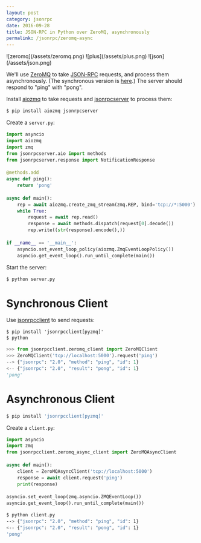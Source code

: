 ```yaml
---
layout: post
category: jsonrpc
date: 2016-09-28
title: JSON-RPC in Python over ZeroMQ, asynchronously
permalink: /jsonrpc/zeromq-async
---
```

<div class="wide-logos" markdown="1">
![zeromq](/assets/zeromq.png)
![plus](/assets/plus.png)
![json](/assets/json.png)
</div>

We'll use [ZeroMQ](http://zeromq.org) to take
[JSON-RPC](http://www.jsonrpc.org/) requests, and process them asynchronously.
(The synchronous version is [here](./zeromq).) The server should respond to
"ping" with "pong".

Install [aiozmq](https://aiozmq.readthedocs.io/) to take requests and
[jsonrpcserver](http://jsonrpcserver.readthedocs.io/) to process them:

```sh
$ pip install aiozmq jsonrpcserver
```
Create a `server.py`:

```python
import asyncio
import aiozmq
import zmq
from jsonrpcserver.aio import methods
from jsonrpcserver.response import NotificationResponse

@methods.add
async def ping():
    return 'pong'

async def main():
    rep = await aiozmq.create_zmq_stream(zmq.REP, bind='tcp://*:5000')
    while True:
        request = await rep.read()
        response = await methods.dispatch(request[0].decode())
        rep.write((str(response).encode(),))

if __name__ == '__main__':
    asyncio.set_event_loop_policy(aiozmq.ZmqEventLoopPolicy())
    asyncio.get_event_loop().run_until_complete(main())
```
Start the server:

```sh
$ python server.py
```

Synchronous Client
==================
Use [jsonrpcclient](http://jsonrpcclient.readthedocs.io/) to send requests:

``` shell
$ pip install 'jsonrpcclient[pyzmq]'
$ python
```
```python
>>> from jsonrpcclient.zeromq_client import ZeroMQClient
>>> ZeroMQClient('tcp://localhost:5000').request('ping')
--> {"jsonrpc": "2.0", "method": "ping", "id": 1}
<-- {"jsonrpc": "2.0", "result": "pong", "id": 1}
'pong'
```

Asynchronous Client
===================
```sh
$ pip install 'jsonrpcclient[pyzmq]'
```
Create a `client.py`:

```python
import asyncio
import zmq
from jsonrpcclient.zeromq_async_client import ZeroMQAsyncClient

async def main():
    client = ZeroMQAsyncClient('tcp://localhost:5000')
    response = await client.request('ping')
    print(response)

asyncio.set_event_loop(zmq.asyncio.ZMQEventLoop())
asyncio.get_event_loop().run_until_complete(main())
```
```sh
$ python client.py
--> {"jsonrpc": "2.0", "method": "ping", "id": 1}
<-- {"jsonrpc": "2.0", "result": "pong", "id": 1}
'pong'
```
